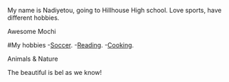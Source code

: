 My name is Nadiyetou, going to Hillhouse High 
school. Love sports, have different hobbies.

Awesome Mochi 


#My hobbies
-[Soccer](https://www.foxsports.com/live).
-[Reading](https://www.newhavenct.gov/government/departments-divisions/public-library).
-[Cooking](https://www.jimmydean.com/recipes/?gclid=Cj0KCQiAic6eBhCoARIsANlox84LPk8XXyfIpRAyf1EoT13nwLEN6mmnIWyJJ_mhYvYDrtPo_LaC3VgaApvREALw_wcB&gclsrc=aw.ds).
 
 Animals & Nature

The beautiful is bel as we know!

